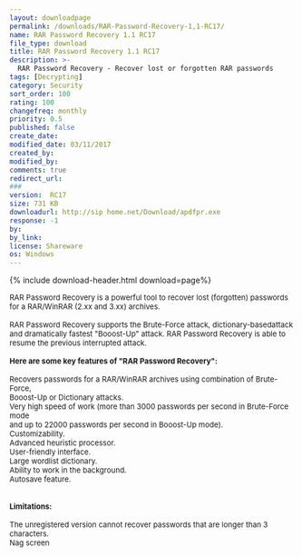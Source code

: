 ```yaml
---
layout: downloadpage
permalink: /downloads/RAR-Password-Recovery-1,1-RC17/
name: RAR Password Recovery 1.1 RC17
file_type: download
title: RAR Password Recovery 1.1 RC17
description: >-
  RAR Password Recovery - Recover lost or forgotten RAR passwords
tags: [Decrypting]
category: Security
sort_order: 100
rating: 100
changefreq: monthly
priority: 0.5
published: false
create_date: 
modified_date: 03/11/2017
created_by: 
modified_by: 
comments: true
redirect_url: 
### 
version:  RC17
size: 731 KB
downloadurl: http://sip home.net/Download/apdfpr.exe
response: -1
by: 
by_link: 
license: Shareware
os: Windows
---
```


{% include download-header.html download=page%}

<p style="fix-download-text !important">
<p><font size="2"><p>RAR Password Recovery is a powerful tool to recover lost (forgotten) passwords for a RAR/WinRAR (2.xx and 3.xx) archives.<br />
<br />
RAR Password Recovery supports the Brute-Force attack, dictionary-basedattack and dramatically fastest "Booost-Up" attack. RAR Password Recovery is able to resume the previous interrupted attack.<br />
<br />
<span><strong>Here are some key features of "RAR Password Recovery":</strong></span><br />
<br />
Recovers passwords for a RAR/WinRAR archives using combination of Brute-Force,<br />
Booost-Up or Dictionary attacks. <br />
Very high speed of work (more than 3000 passwords per second in Brute-Force mode<br />
and up to 22000 passwords per second in Booost-Up mode). <br />
Customizability. <br />
Advanced heuristic processor. <br />
User-friendly interface. <br />
Large wordlist dictionary. <br />
Ability to work in the background. <br />
Autosave feature.<br />
<br />
<br />
<span><strong>Limitations:</strong></span><br />
<br />
The unregistered version cannot recover passwords that are longer than 3 characters.<br />
Nag screen</p></p></p>
